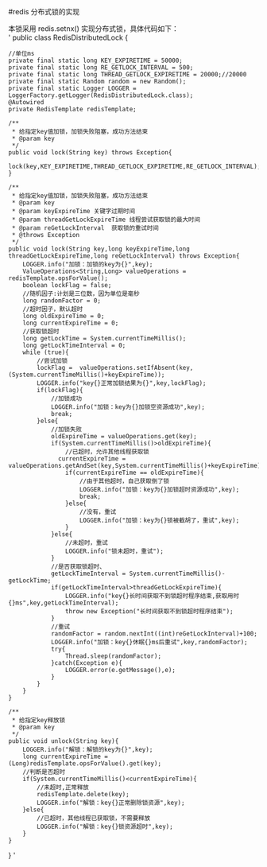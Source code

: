 #redis 分布式锁的实现  

本锁采用 redis.setnx() 实现分布式锁，具体代码如下：  
'
public class RedisDistributedLock {

    //单位ms
    private final static long KEY_EXPIRETIME = 50000;
    private final static long RE_GETLOCK_INTERVAL = 500;
    private final static long THREAD_GETLOCK_EXPIRETIME = 20000;//20000
    private final static Random random = new Random();
    private final static Logger LOGGER = LoggerFactory.getLogger(RedisDistributedLock.class);
    @Autowired
    private RedisTemplate redisTemplate;

    /**
     * 给指定key值加锁，加锁失败阻塞，成功方法结束
     * @param key
     */
    public void lock(String key) throws Exception{
         lock(key,KEY_EXPIRETIME,THREAD_GETLOCK_EXPIRETIME,RE_GETLOCK_INTERVAL);
    }

    /**
     * 给指定key值加锁，加锁失败阻塞，成功方法结束
     * @param key
     * @param keyExpireTime 关键字过期时间
     * @param threadGetLockExpireTime 线程尝试获取锁的最大时间
     * @param reGetLockInterval  获取锁的重试时间
     * @throws Exception
     */
    public void lock(String key,long keyExpireTime,long threadGetLockExpireTime,long reGetLockInterval) throws Exception{
        LOGGER.info("加锁：加锁的key为{}",key);
        ValueOperations<String,Long> valueOperations =  redisTemplate.opsForValue();
        boolean lockFlag = false;
        //随机因子:计划是三位数，因为单位是毫秒
        long randomFactor = 0;
        //超时因子，默认超时
        long oldExpireTime = 0;
        long currentExpireTime = 0;
        //获取锁超时
        long getLockTime = System.currentTimeMillis();
        long getLockTimeInterval = 0;
        while (true){
            //尝试加锁
            lockFlag =  valueOperations.setIfAbsent(key,(System.currentTimeMillis()+keyExpireTime));
            LOGGER.info("key{}正常加锁结果为{}",key,lockFlag);
            if(lockFlag){
                //加锁成功
                LOGGER.info("加锁：key为{}加锁空资源成功",key);
                break;
            }else{
                //加锁失败
                oldExpireTime = valueOperations.get(key);
                if(System.currentTimeMillis()>oldExpireTime){
                    //已超时，允许其他线程获取锁
                  currentExpireTime = valueOperations.getAndSet(key,System.currentTimeMillis()+keyExpireTime);
                    if(currentExpireTime == oldExpireTime){
                        //由于其他超时，自己获取倒了锁
                        LOGGER.info("加锁：key为{}加锁超时资源成功",key);
                        break;
                    }else{
                        //没有，重试
                        LOGGER.info("加锁：key为{}锁被截胡了，重试",key);
                    }
                }else{
                    //未超时，重试
                    LOGGER.info("锁未超时，重试");
                }
                //是否获取锁超时、
                getLockTimeInterval = System.currentTimeMillis()-getLockTime;
                if(getLockTimeInterval>threadGetLockExpireTime){
                    LOGGER.info("key{}长时间获取不到锁超时程序结束,获取用时{}ms",key,getLockTimeInterval);
                    throw new Exception("长时间获取不到锁超时程序结束");
                }
                //重试
                randomFactor = random.nextInt((int)reGetLockInterval)+100;
                LOGGER.info("加锁：key{}休眠{}ms后重试",key,randomFactor);
                try{
                    Thread.sleep(randomFactor);
                }catch(Exception e){
                    LOGGER.error(e.getMessage(),e);
                }
            }
        }
    }

    /**
     * 给指定key释放锁
     * @param key
     */
    public void unlock(String key){
        LOGGER.info("解锁：解锁的key为{}",key);
        long currentExpireTime = (Long)redisTemplate.opsForValue().get(key);
        //判断是否超时
        if(System.currentTimeMillis()<currentExpireTime){
            //未超时,正常释放
            redisTemplate.delete(key);
            LOGGER.info("解锁：key{}正常删除锁资源",key);
        }else{
            //已超时，其他线程已获取锁，不需要释放
            LOGGER.info("解锁：key{}锁资源超时",key);
        }
    }

}
'
